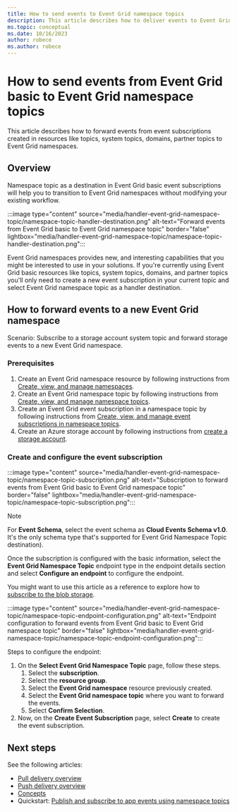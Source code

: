 ```yaml
---
title: How to send events to Event Grid namespace topics
description: This article describes how to deliver events to Event Grid namespace topics. 
ms.topic: conceptual
ms.date: 10/16/2023
author: robece
ms.author: robece
---
```


# How to send events from Event Grid basic to Event Grid namespace topics

This article describes how to forward events from event subscriptions created in resources like topics, system topics, domains, partner topics to Event Grid namespaces.

## Overview

Namespace topic as a destination in Event Grid basic event subscriptions will help you to transition to Event Grid namespaces without modifying your existing workflow.

:::image type="content" source="media/handler-event-grid-namespace-topic/namespace-topic-handler-destination.png" alt-text="Forward events from Event Grid basic to Event Grid namespace topic" border="false" lightbox="media/handler-event-grid-namespace-topic/namespace-topic-handler-destination.png":::

Event Grid namespaces provides new, and interesting capabilities that you might be interested to use in your solutions. If you're currently using Event Grid basic resources like topics, system topics, domains, and partner topics you'll only need to create a new event subscription in your current topic and select Event Grid namespace topic as a handler destination.

## How to forward events to a new Event Grid namespace

Scenario: Subscribe to a storage account system topic and forward storage events to a new Event Grid namespace.

### Prerequisites

1. Create an Event Grid namespace resource by following instructions from [Create, view, and manage namespaces](create-view-manage-namespaces.md).
1. Create an Event Grid namespace topic by following instructions from [Create, view, and manage namespace topics](create-view-manage-namespace-topics.md).
1. Create an Event Grid event subscription in a namespace topic by following instructions from [Create, view, and manage event subscriptions in namespace topics](create-view-manage-event-subscriptions.md).
1. Create an Azure storage account by following instructions from [create a storage account](blob-event-quickstart-portal.md#create-a-storage-account).

### Create and configure the event subscription

:::image type="content" source="media/handler-event-grid-namespace-topic/namespace-topic-subscription.png" alt-text="Subscription to forward events from Event Grid basic to Event Grid namespace topic" border="false" lightbox="media/handler-event-grid-namespace-topic/namespace-topic-subscription.png":::

> [!NOTE]
> For **Event Schema**, select the event schema as **Cloud Events Schema v1.0**. It's the only schema type that's supported for Event Grid Namespace Topic destination).

Once the subscription is configured with the basic information, select the **Event Grid Namespace Topic** endpoint type in the endpoint details section and select **Configure an endpoint** to configure the endpoint.

You might want to use this article as a reference to explore how to [subscribe to the blob storage](blob-event-quickstart-portal.md#subscribe-to-the-blob-storage).

:::image type="content" source="media/handler-event-grid-namespace-topic/namespace-topic-endpoint-configuration.png" alt-text="Endpoint configuration to forward events from Event Grid basic to Event Grid namespace topic" border="false" lightbox="media/handler-event-grid-namespace-topic/namespace-topic-endpoint-configuration.png":::

Steps to configure the endpoint:

1. On the **Select Event Grid Namespace Topic** page, follow these steps.
    1. Select the **subscription**.
    1. Select the **resource group**.
    1. Select the **Event Grid namespace** resource previously created.
    1. Select the **Event Grid namespace topic** where you want to forward the events.
    1. Select **Confirm Selection**.
1. Now, on the **Create Event Subscription** page, select **Create** to create the event subscription.

## Next steps

See the following articles:

- [Pull delivery overview](pull-delivery-overview.md)
- [Push delivery overview](push-delivery-overview.md)
- [Concepts](concepts.md)
- Quickstart: [Publish and subscribe to app events using namespace topics](publish-events-using-namespace-topics.md)
